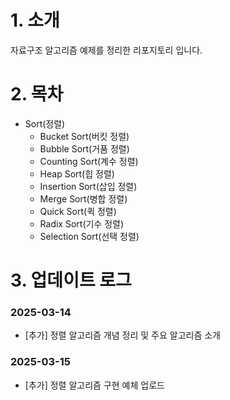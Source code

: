 # 1. 소개
 자료구조 알고리즘 예제를 정리한 리포지토리 입니다.

# 2. 목차
- Sort(정렬)
    - Bucket Sort(버킷 정렬)
    - Bubble Sort(거품 정렬)
    - Counting Sort(계수 정렬)
    - Heap Sort(힙 정렬)
    - Insertion Sort(삽입 정렬)
    - Merge Sort(병합 정렬)
    - Quick Sort(퀵 정렬)
    - Radix Sort(기수 정렬)
    - Selection Sort(선택 정렬)

# 3. 업데이트 로그

### 2025-03-14
- [추가] 정렬 알고리즘 개념 정리 및 주요 알고리즘 소개

### 2025-03-15
- [추가] 정렬 알고리즘 구현 예체 업로드
